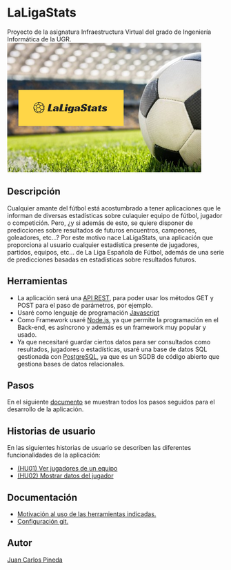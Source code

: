 # LaLigaStats
Proyecto de la asignatura Infraestructura Virtual del grado de Ingeniería Informática de la UGR.
![Logo LaLiga](./docs/img/logo_readme.png)

## Descripción
Cualquier amante del fútbol está acostumbrado a tener aplicaciones que le informan de diversas estadísticas sobre culaquier equipo de fútbol, jugador o competición. Pero, ¿y si además de esto, se quiere disponer de predicciones sobre resultados de futuros encuentros, campeones, goleadores, etc...? Por este motivo nace LaLigaStats, una aplicación que proporciona al usuario cualquier estadística presente de jugadores, partidos, equipos, etc... de La Liga Española de Fútbol, además de una serie de predicciones basadas en estadísticas sobre resultados futuros.

## Herramientas
- La aplicación será una [API REST](https://www.idento.es/blog/desarrollo-web/que-es-una-api-rest/), para poder usar los métodos GET y POST para el paso de parámetros, por ejemplo.
- Usaré como lenguaje de programación [Javascript](https://www.javascript.com/)
- Como Framework usaré [Node.js](https://nodejs.org/es/), ya que permite la programación en el Back-end, es asíncrono y además es un framework muy popular y usado.
- Ya que necesitaré guardar ciertos datos para ser consultados como resultados, jugadores o estadísticas, usaré una base de datos SQL gestionada con [PostgreSQL](https://www.postgresql.org/), ya que es un SGDB de código abierto que gestiona bases de datos relacionales.

## Pasos
En el siguiente [documento](docs/pasos.md) se muestran todos los pasos seguidos para el desarrollo de la aplicación.

## Historias de usuario
En las siguientes historias de usuario se describen las diferentes funcionalidades de la aplicación:

- [(HU01) Ver jugadores de un equipo](https://github.com/juancpineda97/LaLigaStats/issues/4)
- [(HU02) Mostrar datos del jugador](https://github.com/juancpineda97/LaLigaStats/issues/5)

## Documentación
- [Motivación al uso de las herramientas indicadas.](./docs/motivacion_herramientas.md)
- [Configuración git.](./docs/configuracion_git.md)

## Autor
[Juan Carlos Pineda](https://github.com/juancpineda97)
